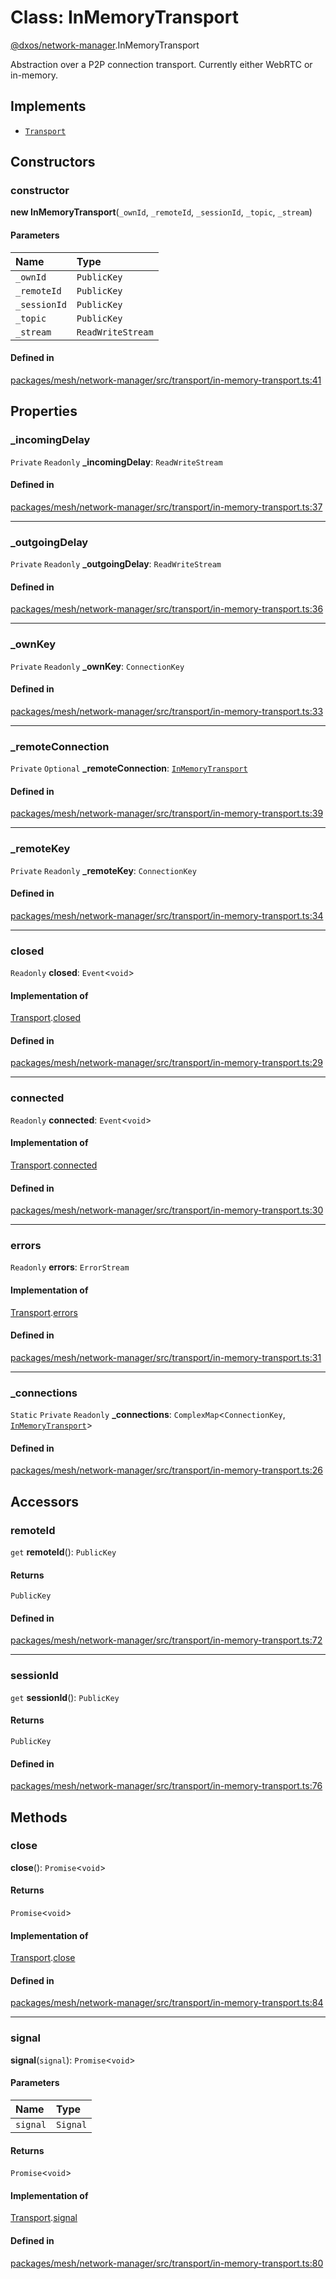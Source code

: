 # Class: InMemoryTransport

[@dxos/network-manager](../modules/dxos_network_manager.md).InMemoryTransport

Abstraction over a P2P connection transport. Currently either WebRTC or in-memory.

## Implements

- [`Transport`](../interfaces/dxos_network_manager.Transport.md)

## Constructors

### constructor

**new InMemoryTransport**(`_ownId`, `_remoteId`, `_sessionId`, `_topic`, `_stream`)

#### Parameters

| Name | Type |
| :------ | :------ |
| `_ownId` | `PublicKey` |
| `_remoteId` | `PublicKey` |
| `_sessionId` | `PublicKey` |
| `_topic` | `PublicKey` |
| `_stream` | `ReadWriteStream` |

#### Defined in

[packages/mesh/network-manager/src/transport/in-memory-transport.ts:41](https://github.com/dxos/dxos/blob/db8188dae/packages/mesh/network-manager/src/transport/in-memory-transport.ts#L41)

## Properties

### \_incomingDelay

 `Private` `Readonly` **\_incomingDelay**: `ReadWriteStream`

#### Defined in

[packages/mesh/network-manager/src/transport/in-memory-transport.ts:37](https://github.com/dxos/dxos/blob/db8188dae/packages/mesh/network-manager/src/transport/in-memory-transport.ts#L37)

___

### \_outgoingDelay

 `Private` `Readonly` **\_outgoingDelay**: `ReadWriteStream`

#### Defined in

[packages/mesh/network-manager/src/transport/in-memory-transport.ts:36](https://github.com/dxos/dxos/blob/db8188dae/packages/mesh/network-manager/src/transport/in-memory-transport.ts#L36)

___

### \_ownKey

 `Private` `Readonly` **\_ownKey**: `ConnectionKey`

#### Defined in

[packages/mesh/network-manager/src/transport/in-memory-transport.ts:33](https://github.com/dxos/dxos/blob/db8188dae/packages/mesh/network-manager/src/transport/in-memory-transport.ts#L33)

___

### \_remoteConnection

 `Private` `Optional` **\_remoteConnection**: [`InMemoryTransport`](dxos_network_manager.InMemoryTransport.md)

#### Defined in

[packages/mesh/network-manager/src/transport/in-memory-transport.ts:39](https://github.com/dxos/dxos/blob/db8188dae/packages/mesh/network-manager/src/transport/in-memory-transport.ts#L39)

___

### \_remoteKey

 `Private` `Readonly` **\_remoteKey**: `ConnectionKey`

#### Defined in

[packages/mesh/network-manager/src/transport/in-memory-transport.ts:34](https://github.com/dxos/dxos/blob/db8188dae/packages/mesh/network-manager/src/transport/in-memory-transport.ts#L34)

___

### closed

 `Readonly` **closed**: `Event`<`void`\>

#### Implementation of

[Transport](../interfaces/dxos_network_manager.Transport.md).[closed](../interfaces/dxos_network_manager.Transport.md#closed)

#### Defined in

[packages/mesh/network-manager/src/transport/in-memory-transport.ts:29](https://github.com/dxos/dxos/blob/db8188dae/packages/mesh/network-manager/src/transport/in-memory-transport.ts#L29)

___

### connected

 `Readonly` **connected**: `Event`<`void`\>

#### Implementation of

[Transport](../interfaces/dxos_network_manager.Transport.md).[connected](../interfaces/dxos_network_manager.Transport.md#connected)

#### Defined in

[packages/mesh/network-manager/src/transport/in-memory-transport.ts:30](https://github.com/dxos/dxos/blob/db8188dae/packages/mesh/network-manager/src/transport/in-memory-transport.ts#L30)

___

### errors

 `Readonly` **errors**: `ErrorStream`

#### Implementation of

[Transport](../interfaces/dxos_network_manager.Transport.md).[errors](../interfaces/dxos_network_manager.Transport.md#errors)

#### Defined in

[packages/mesh/network-manager/src/transport/in-memory-transport.ts:31](https://github.com/dxos/dxos/blob/db8188dae/packages/mesh/network-manager/src/transport/in-memory-transport.ts#L31)

___

### \_connections

 `Static` `Private` `Readonly` **\_connections**: `ComplexMap`<`ConnectionKey`, [`InMemoryTransport`](dxos_network_manager.InMemoryTransport.md)\>

#### Defined in

[packages/mesh/network-manager/src/transport/in-memory-transport.ts:26](https://github.com/dxos/dxos/blob/db8188dae/packages/mesh/network-manager/src/transport/in-memory-transport.ts#L26)

## Accessors

### remoteId

`get` **remoteId**(): `PublicKey`

#### Returns

`PublicKey`

#### Defined in

[packages/mesh/network-manager/src/transport/in-memory-transport.ts:72](https://github.com/dxos/dxos/blob/db8188dae/packages/mesh/network-manager/src/transport/in-memory-transport.ts#L72)

___

### sessionId

`get` **sessionId**(): `PublicKey`

#### Returns

`PublicKey`

#### Defined in

[packages/mesh/network-manager/src/transport/in-memory-transport.ts:76](https://github.com/dxos/dxos/blob/db8188dae/packages/mesh/network-manager/src/transport/in-memory-transport.ts#L76)

## Methods

### close

**close**(): `Promise`<`void`\>

#### Returns

`Promise`<`void`\>

#### Implementation of

[Transport](../interfaces/dxos_network_manager.Transport.md).[close](../interfaces/dxos_network_manager.Transport.md#close)

#### Defined in

[packages/mesh/network-manager/src/transport/in-memory-transport.ts:84](https://github.com/dxos/dxos/blob/db8188dae/packages/mesh/network-manager/src/transport/in-memory-transport.ts#L84)

___

### signal

**signal**(`signal`): `Promise`<`void`\>

#### Parameters

| Name | Type |
| :------ | :------ |
| `signal` | `Signal` |

#### Returns

`Promise`<`void`\>

#### Implementation of

[Transport](../interfaces/dxos_network_manager.Transport.md).[signal](../interfaces/dxos_network_manager.Transport.md#signal)

#### Defined in

[packages/mesh/network-manager/src/transport/in-memory-transport.ts:80](https://github.com/dxos/dxos/blob/db8188dae/packages/mesh/network-manager/src/transport/in-memory-transport.ts#L80)
